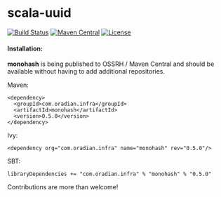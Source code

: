 # scala-uuid
[![Build Status](https://travis-ci.org/oradian/monohash.svg?branch=master)](https://travis-ci.org/oradian/monohash)
[![Maven Central](https://maven-badges.herokuapp.com/maven-central/com.oradian.infra/monohash/badge.svg)](https://maven-badges.herokuapp.com/maven-central/com.oradian.infra/monohash)
[![License](https://img.shields.io/badge/license-MIT-brightgreen.svg)](https://opensource.org/licenses/MIT)

#### Installation:

**monohash** is being published to OSSRH / Maven Central and should be available without having to add additional repositories.  

Maven:
```
<dependency>
  <groupId>com.oradian.infra</groupId>
  <artifactId>monohash</artifactId>
  <version>0.5.0</version>
</dependency>
```

Ivy:
```
<dependency org="com.oradian.infra" name="monohash" rev="0.5.0"/>
```

SBT:
```
libraryDependencies += "com.oradian.infra" % "monohash" % "0.5.0"
```

Contributions are more than welcome!
